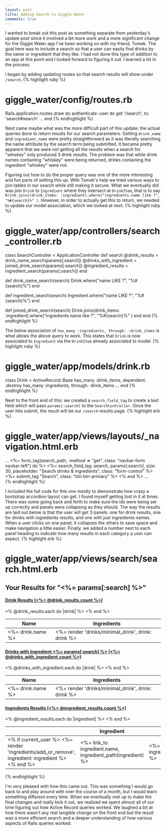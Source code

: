 ```yaml
---
layout: post
title: Adding Search to Giggle Water
comments: true
---
```


  I wanted to break out this post as something separate from yesterday's update post since it involved a bit more work and a more significant change for the Giggle Water app I've been working on with my friend, Tomek.  The goal here was to include a search so that a user can easily find drinks by the name or ingredient that they like.  I had not done this type of addition to an app at this point and I looked forward to figuring it out.  I learned a lot in the process.

I began by adding updating routes so that search results will show under `/search`.
{% highlight ruby %}
# giggle_water/config/routes.rb
Rails.application.routes.draw do
  authenticate :user do
    get '/search', to: 'search#search'
...
end
{% endhighlight %}

Next came maybe what was the more difficult part of this update: the actual queries done to return results for our search parameters. Getting `drink_name` and `ingredient_name` were pretty straightforward as it was literally searching the name attribute by the search term being submitted.  It became pretty apparent that we were not getting all the results when a search for "whiskey" only produced 3 drink results.  The problem was that while drink names containing "whiskey" were being returned, drinks containing the ingredient "whiskey" were not. 

Figuring out how to do the proper query was one of the more interesting and fun parts of setting this up.  With Tomek's help we tried various ways to join tables in our search while still making it secure. What we eventually did was join `Drink` to `Ingredient` where they intersect at `DrinkItem`, that is to say `Drink.joins(drink_items: :ingredient).where("ingredients.name like ?", "%#{search}%" )`.  However, in order to actually get this to return, we needed to update our model association, which we looked at next.
{% highlight ruby %}
# giggle_water/app/controllers/search_controller.rb

class SearchController < ApplicationController
  def search
    @drink_results = drink_name_search(params[:search])
    @drinks_with_ingredient = joined_drink_search(params[:search])
    @ingredient_results = ingredient_search(params[:search])
  end

  def drink_name_search(search)
    Drink.where("name LIKE ?", "%#{search}%")
  end
  
  def ingredient_search(search)
    Ingredient.where("name LIKE ?", "%#{search}%")
  end

  def joined_drink_search(search)
    Drink.joins(drink_items: :ingredient).where("ingredients.name like ?", "%#{search}%" )
  end
end
{% endhighlight %}

The below association of `has_many :ingredients, through: :drink_items` is what allows the above query to work.  This states that `Drink` is now associated to `Ingredient` via the `DrinkItem` already associated to model.
{% highlight ruby %}
# giggle_water/app/models/drink.rb

class Drink < ActiveRecord::Base
  has_many :drink_items, dependent: :destroy
  has_many :ingredients, through: :drink_items
...
end
{% endhighlight %}

Next to the front end of this: we created a `search_field_tag` to create a text field which will pass `params[:search]` to the `SearchController`.  Once the user hits submit, the result will be our `/search` results page.
{% highlight erb %}
# giggle_water/app/views/layouts/_navigation.html.erb

<nav class="navbar navbar-inverse navbar-fixed-top">
...
        <%= form_tag(search_path, :method => "get", class: "navbar-form navbar-left") do %>
          <%= search_field_tag :search, params[:search], size: 30, placeholder: "Search drinks & ingredients", class: "form-control" %>
          <%= submit_tag "Search", class: "btn btn-primary" %>
        <% end %>
...
</nav>
{% endhighlight %}

I included the full code for this one mostly to demonstrate how crazy a bootstrap accordion layout can get.  I found myself getting lost in it at times.  There was some going back and forth to make sure the ids were being set up correctly and panels were collapsing as they should. The way the results are laid out below is that the user will get 3 panels: one for drink results, one for drinks with ingredients results, and one with just ingredients names.  When a user clicks on one panel, it collapses the others to save space and make navigation a little easier. Finally, we added a number next to each panel heading to indicate how many results in each category a user can expect.
{% highlight erb %}
# giggle_water/app/views/search/search.html.erb

<div class="container">
  <h2>Your Results for "<%= params[:search] %>"</h2>
  <div class="panel-group" id="accordion" role="tablist" aria-multiselectable="true">
    <div class="panel panel-default">
      <div class="panel-heading" role="tab" id="headingOne">
        <h4 class="panel-title">
          <a role="button" data-toggle="collapse" data-parent="#accordion" href="#collapseOne" aria-expanded="true" aria-controls="collapseOne">
            Drink Results (<%= @drink_results.count %>)
          </a>
        </h4>
      </div>
      <div id="collapseOne" class="panel-collapse collapse in" role="tabpanel" aria-labelledby="headingOne">
        <div class="panel-body">
          <table class="table table-bordered table-hover">
            <thead>
              <th>Name</th>
              <th>Ingredients</th>
            </thead>
            <tbody>
              <% @drink_results.each do |drink| %>
                <tr data-link="<%= drink_path(drink) %>">
                  <td><%= drink.name %></td>
                  <td><%= render 'drinks/minimal_drink', drink: drink %></td>
                </tr>
              <% end %>
            </tbody>
          </table>
        </div>
      </div>
    </div>
    <div class="panel panel-default">
      <div class="panel-heading" role="tab" id="headingTwo">
        <h4 class="panel-title">
          <a class="collapsed" role="button" data-toggle="collapse" data-parent="#accordion" href="#collapseTwo" aria-expanded="false" aria-controls="collapseTwo">
            Drinks with Ingredient <%= params[:search] %> (<%= @drinks_with_ingredient.count %>)
          </a>
        </h4>
      </div>
      <div id="collapseTwo" class="panel-collapse collapse" role="tabpanel" aria-labelledby="headingTwo">
        <div class="panel-body">
          <table class="table table-bordered table-hover">
            <thead>
              <th>Name</th>
              <th>Ingredients</th>
            </thead>
            <tbody>
              <% @drinks_with_ingredient.each do |drink| %>
                <tr data-link="<%= drink_path(drink) %>">
                  <td><%= drink.name %></td>
                  <td><%= render 'drinks/minimal_drink', drink: drink %></td>
                </tr>
              <% end %>
            </tbody>
          </table>
        </div>
      </div>
    </div>
    <div class="panel panel-default">
      <div class="panel-heading" role="tab" id="headingThree">
        <h4 class="panel-title">
          <a class="collapsed" role="button" data-toggle="collapse" data-parent="#accordion" href="#collapseThree" aria-expanded="false" aria-controls="collapseThree">
            Ingredients Results (<%= @ingredient_results.count %>)
          </a>
        </h4>
      </div>
      <div id="collapseThree" class="panel-collapse collapse" role="tabpanel" aria-labelledby="headingThree">
      <div class="panel-body">
        <table class="table-condensed table-hover table-bordered">
          <thead>
            <tr>
              <th></th>
              <th>Ingredient</th>
              <th># of Cocktails</th>
            </tr>
          </thead>
          <tbody>
            <% @ingredient_results.each do |ingredient| %>
              <tr>
                <td id="<%=ingredient.id%>">
                  <% if current_user %>
                    <%= render 'ingredients/add_or_remove', ingredient: ingredient %>
                  <% end %>
                </td>
                <td>
                  <%= link_to ingredient.name, ingredient_path(ingredient) %>
                </td>
                <td><%= ingredient.drink_items_count %></td>
              </tr>
            <% end %>
          </tbody>
        </table>
      </div>
    </div>
  </div>
</div>
{% endhighlight %}

  I'm very pleased with how this came out.  This was something I would go back to and play around with over the course of a month, but I would learn something different every time.  When we eventually met up to make the final changes and really kick it out, we realized we spent almost all of our time figuring out how Active Record queries worked.  We laughed a bit at how there wasn't any real tangible change on the front end but the result was a more efficient search and a deeper understanding of how various aspects of Rails queries worked.
